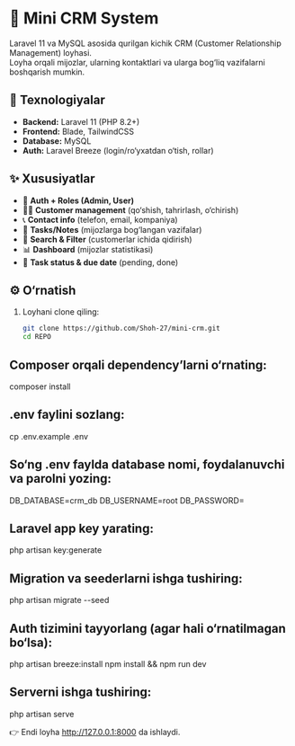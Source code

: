 # 📌 Mini CRM System

Laravel 11 va MySQL asosida qurilgan kichik CRM (Customer Relationship Management) loyhasi.  
Loyha orqali mijozlar, ularning kontaktlari va ularga bog‘liq vazifalarni boshqarish mumkin.

## 🚀 Texnologiyalar
- **Backend:** Laravel 11 (PHP 8.2+)
- **Frontend:** Blade, TailwindCSS
- **Database:** MySQL
- **Auth:** Laravel Breeze (login/ro‘yxatdan o‘tish, rollar)

## ✨ Xususiyatlar
- 👤 **Auth + Roles (Admin, User)**  
- 🧑‍💼 **Customer management** (qo‘shish, tahrirlash, o‘chirish)  
- 📞 **Contact info** (telefon, email, kompaniya)  
- 📝 **Tasks/Notes** (mijozlarga bog‘langan vazifalar)  
- 🔎 **Search & Filter** (customerlar ichida qidirish)  
- 📊 **Dashboard** (mijozlar statistikasi)  
- 📅 **Task status & due date** (pending, done)  

## ⚙️ O‘rnatish
1. Loyhani clone qiling:
   ```bash
   git clone https://github.com/Shoh-27/mini-crm.git
   cd REPO
## Composer orqali dependency’larni o‘rnating:

  composer install


## .env faylini sozlang:

  cp .env.example .env


## So‘ng .env faylda database nomi, foydalanuvchi va parolni yozing:

  DB_DATABASE=crm_db
  DB_USERNAME=root
  DB_PASSWORD=


## Laravel app key yarating:

  php artisan key:generate


## Migration va seederlarni ishga tushiring:

  php artisan migrate --seed  


## Auth tizimini tayyorlang (agar hali o‘rnatilmagan bo‘lsa):

  php artisan breeze:install
  npm install && npm run dev


## Serverni ishga tushiring:

  php artisan serve


👉 Endi loyha http://127.0.0.1:8000
 da ishlaydi.

